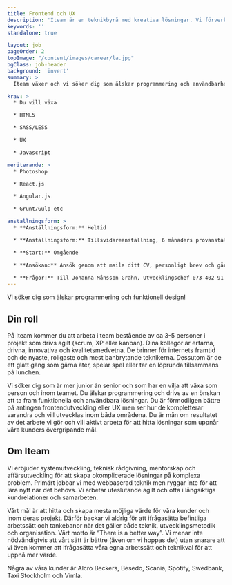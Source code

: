 ```yaml
---
title: Frontend och UX
description: 'Iteam är en teknikbyrå med kreativa lösningar. Vi förverkligar dina idéer.'
keywords: ''
standalone: true

layout: job
pageOrder: 2
topImage: "/content/images/career/la.jpg"
bgClass: job-header
background: 'invert'
summary: >
  Iteam växer och vi söker dig som älskar programmering och användbarhet.

krav: >
  * Du vill växa

  * HTML5

  * SASS/LESS

  * UX

  * Javascript

meriterande: >
  * Photoshop

  * React.js

  * Angular.js

  * Grunt/Gulp etc

anstallningsform: >
  * **Anställningsform:** Heltid

  * **Anställningsform:** Tillsvidareanställning, 6 månaders provanställning, sedan fast anställning.

  * **Start:** Omgående

  * **Ansökan:** Ansök genom att maila ditt CV, personligt brev och gärna en länk till ditt github-konto till [maria.carroll@iteam.se](mailto:maria.carroll@iteam.se)

  * **Frågor:** Till Johanna Månsson Grahn, Utvecklingschef 073-402 91 12
---
```


Vi söker dig som älskar programmering och funktionell design!

## Din roll ##

På Iteam kommer du att arbeta i team bestående av ca 3-5 personer i projekt som drivs agilt (scrum, XP eller kanban). Dina kollegor är erfarna, drivna, innovativa och kvalitetsmedvetna. De brinner för internets framtid och de nyaste, roligaste och mest banbrytande teknikerna. Dessutom är de ett glatt gäng som gärna äter, spelar spel eller tar en löprunda tillsammans på lunchen.

Vi söker dig som är mer junior än senior och som har en vilja att växa som person och inom teamet. Du älskar programmering och drivs av en önskan att ta fram funktionella och användbara lösningar. Du är förmodligen bättre på antingen frontendutveckling eller UX men ser hur de kompletterar varandra och vill utvecklas inom båda områdena. Du är mån om resultatet av det arbete vi gör och vill aktivt arbeta för att hitta lösningar som uppnår våra kunders övergripande mål.

## Om Iteam

Vi erbjuder systemutveckling, teknisk rådgivning, mentorskap och affärsutveckling för att skapa okomplicerade lösningar på komplexa problem. Primärt jobbar vi med webbaserad teknik men ryggar inte för att lära nytt när det behövs. Vi arbetar uteslutande agilt och ofta i långsiktiga kundrelationer och samarbeten.

Vårt mål är att hitta och skapa mesta möjliga värde för våra kunder och inom deras projekt. Därför backar vi aldrig för att ifrågasätta befintliga arbetssätt och tankebanor när det gäller både teknik, utvecklingsmetodik och organisation. Vårt motto är “There is a better way”. Vi menar inte nödvändigtvis att vårt sätt är bättre (även om vi hoppas det) utan snarare att vi även kommer att ifrågasätta våra egna arbetssätt och teknikval för att uppnå mer värde.

Några av våra kunder är Alcro Beckers, Besedo, Scania, Spotify, Swedbank, Taxi Stockholm och Vimla.